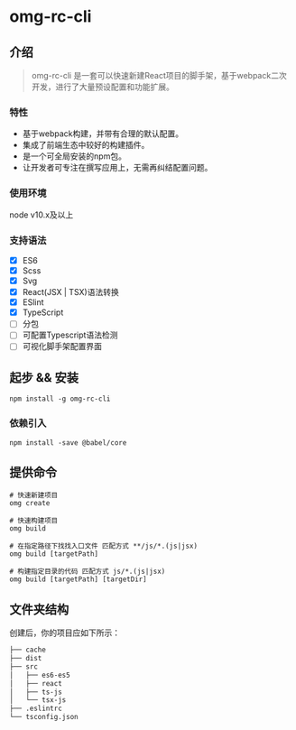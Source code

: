 

# omg-rc-cli
## 介绍
> omg-rc-cli 是一套可以快速新建React项目的脚手架，基于webpack二次开发，进行了大量预设配置和功能扩展。

### 特性
- 基于webpack构建，并带有合理的默认配置。
- 集成了前端生态中较好的构建插件。
- 是一个可全局安装的npm包。
- 让开发者可专注在撰写应用上，无需再纠结配置问题。

### 使用环境

node v10.x及以上

### 支持语法
- [x] ES6
- [x] Scss
- [x] Svg
- [x] React(JSX | TSX)语法转换
- [x] ESlint
- [x] TypeScript
- [ ] 分包
- [ ] 可配置Typescript语法检测
- [ ] 可视化脚手架配置界面

## 起步 && 安装 
```Shell
npm install -g omg-rc-cli
```
### 依赖引入
```Shell
npm install -save @babel/core
```

## 提供命令
```Shell
# 快速新建项目
omg create

# 快速构建项目
omg build 

# 在指定路径下找找入口文件 匹配方式 **/js/*.(js|jsx)
omg build [targetPath]

# 构建指定目录的代码 匹配方式 js/*.(js|jsx)
omg build [targetPath] [targetDir]
```
## 文件夹结构
创建后，你的项目应如下所示：
```markdown
├── cache
├── dist
├── src
│   ├── es6-es5
│   ├── react
│   ├── ts-js
│   └── tsx-js
├── .eslintrc
└── tsconfig.json
```


